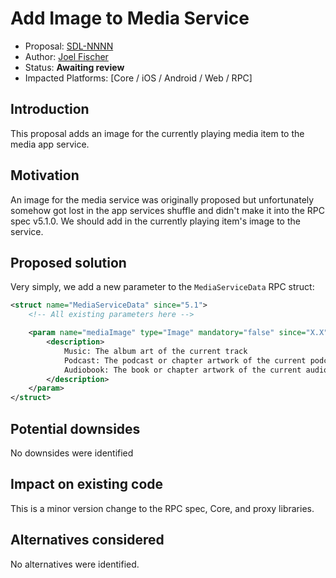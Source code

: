 # Add Image to Media Service

* Proposal: [SDL-NNNN](NNNN-media-service-image.md)
* Author: [Joel Fischer](https://github.com/joeljfischer)
* Status: **Awaiting review**
* Impacted Platforms: [Core / iOS / Android / Web / RPC]

## Introduction
This proposal adds an image for the currently playing media item to the media app service.

## Motivation
An image for the media service was originally proposed but unfortunately somehow got lost in the app services shuffle and didn't make it into the RPC spec v5.1.0. We should add in the currently playing item's image to the service.

## Proposed solution
Very simply, we add a new parameter to the `MediaServiceData` RPC struct:

```xml
<struct name="MediaServiceData" since="5.1">
    <!-- All existing parameters here -->

    <param name="mediaImage" type="Image" mandatory="false" since="X.X">
        <description>
            Music: The album art of the current track
            Podcast: The podcast or chapter artwork of the current podcast episode
            Audiobook: The book or chapter artwork of the current audiobook
        </description>
    </param>
</struct>
```

## Potential downsides
No downsides were identified

## Impact on existing code
This is a minor version change to the RPC spec, Core, and proxy libraries.

## Alternatives considered
No alternatives were identified.
